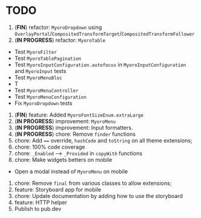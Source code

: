 # TODO

1. (**FIN**) refactor: `MyoroDropdown` using `OverlayPortal`/`CompositedTransformTarget`/`CompositedTransformFollower`
1. (**IN PROGRESS**) refactor: `MyoroTable`

- Test `MyoroFilter`
- Test `MyoroTablePagination`
- Test `MyoroInputConfiguration.autofocus` in `MyoroInputConfiguration` and `MyoroInput` tests
- Test `MyoroMenuBloc`
- T
- Test `MyoroMenuController`
- Test `MyoroMenuConfiguration`
- Fix `MyoroDropdown` tests

1. (**FIN**) feature: Added `MyoroFontSizeEnum.extraLarge`
1. (**IN PROGRESS**) improvement: `MyoroMenu`
1. (**IN PROGRESS**) improvement: Input formatters.
1. (**IN PROGRESS**) chore: Remove `finder` functions
1. chore: Add `==` override, `hashCode` and `toString` on all theme extensions;
1. chore: 100% code coverage
1. chore: `_Enabled` --> `_Provided` in `copyWith` functions
1. chore: Make widgets betters on mobile

- Open a modal instead of `MyoroMenu` on mobile

1. chore: Remove `final` from various classes to allow extensions;
1. feature: Storyboard app for mobile
1. chore: Update documentation by adding how to use the storyboard
1. feature: HTTP helper
1. Publish to pub.dev
